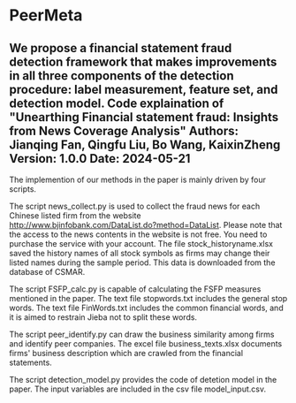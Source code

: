 # PeerMeta
We propose a financial statement fraud detection framework that makes improvements in all three components of the detection procedure: label measurement, feature set, and detection model.
Code explaination of "Unearthing Financial statement fraud: Insights from News Coverage Analysis"
Authors: Jianqing Fan, Qingfu Liu, Bo Wang, KaixinZheng
Version: 1.0.0
Date: 2024-05-21
--------------------------------------------
The implemention of our methods in the paper is mainly driven by four scripts.

The script news_collect.py is used to collect the fraud news for each Chinese listed firm from the website http://www.bjinfobank.com/DataList.do?method=DataList. Please note that the access to the news contents in the website is not free. You need to purchase the service with your account. The file stock_historyname.xlsx saved the history names of all stock symbols as firms may change their listed names during the sample period. This data is downloaded from the database of CSMAR.

The script FSFP_calc.py is capable of calculating the FSFP measures mentioned in the paper. The text file stopwords.txt includes the general stop words. The text file FinWords.txt includes the common financial words, and it is aimed to restrain Jieba not to split these words.

The script peer_identify.py can draw the business similarity among firms and identify peer companies. The excel file business_texts.xlsx documents firms' business description which are crawled from the financial statements.

The script detection_model.py provides the code of detetion model in the paper. The input variables are included in the csv file model_input.csv.

